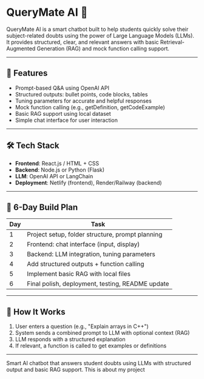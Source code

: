 # QueryMate AI 🤖

QueryMate AI is a smart chatbot built to help students quickly solve their subject-related doubts using the power of Large Language Models (LLMs). It provides structured, clear, and relevant answers with basic Retrieval-Augmented Generation (RAG) and mock function calling support.

---

## 🚀 Features

- Prompt-based Q&A using OpenAI API
- Structured outputs: bullet points, code blocks, tables
- Tuning parameters for accurate and helpful responses
- Mock function calling (e.g., getDefinition, getCodeExample)
- Basic RAG support using local dataset
- Simple chat interface for user interaction

---

## 🛠️ Tech Stack

- **Frontend**: React.js / HTML + CSS
- **Backend**: Node.js or Python (Flask)
- **LLM**: OpenAI API or LangChain
- **Deployment**: Netlify (frontend), Render/Railway (backend)

---

## 📅 6-Day Build Plan

| Day | Task |
|-----|------|
| 1   | Project setup, folder structure, prompt planning |
| 2   | Frontend: chat interface (input, display) |
| 3   | Backend: LLM integration, tuning parameters |
| 4   | Add structured outputs + function calling |
| 5   | Implement basic RAG with local files |
| 6   | Final polish, deployment, testing, README update |

---

## 🧠 How It Works

1. User enters a question (e.g., "Explain arrays in C++")
2. System sends a combined prompt to LLM with optional context (RAG)
3. LLM responds with a structured explanation
4. If relevant, a function is called to get examples or definitions

---
Smart AI chatbot that answers student doubts using LLMs with structured output and basic RAG support.
This is about my project
